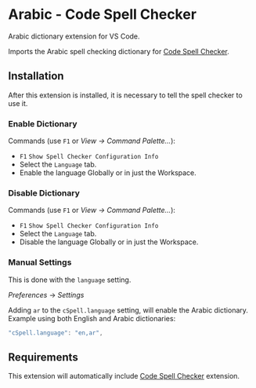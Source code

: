 # Arabic - Code Spell Checker

Arabic dictionary extension for VS Code.

Imports the Arabic spell checking dictionary for [Code Spell Checker](https://marketplace.visualstudio.com/items?itemName=streetsidesoftware.code-spell-checker).



## Installation

After this extension is installed, it is necessary to tell the spell checker to use it.

### Enable Dictionary

Commands (use `F1` or *View -> Command Palette...*):
- `F1` `Show Spell Checker Configuration Info`
- Select the `Language` tab.
- Enable the language Globally or in just the Workspace.

### Disable Dictionary

Commands (use `F1` or *View -> Command Palette...*):
- `F1` `Show Spell Checker Configuration Info`
- Select the `Language` tab.
- Disable the language Globally or in just the Workspace.

### Manual Settings

This is done with the `language` setting.

*Preferences* -> *Settings*

Adding `ar` to the `cSpell.language` setting, will enable the Arabic dictionary.
Example using both English and Arabic dictionaries:
```javascript
"cSpell.language": "en,ar",
```



## Requirements
This extension will automatically include [Code Spell Checker](https://marketplace.visualstudio.com/items?itemName=streetsidesoftware.code-spell-checker) extension.
